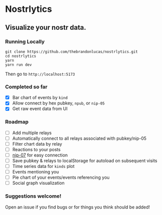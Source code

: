 # Nostrlytics

## Visualize your nostr data.

### Running Locally

```
git clone https://github.com/thebrandonlucas/nostrlytics.git
cd nostrlytics
yarn
yarn run dev
```

Then go to `http://localhost:5173`

### Completed so far

- [x] Bar chart of events by `kind`
- [x] Allow connect by hex pubkey, `npub`, or `nip-05`
- [x] Get raw event data from UI

### Roadmap

- [ ] Add multiple relays
- [ ] Automatically connect to all relays associated with pubkey/nip-05
- [ ] Filter chart data by relay
- [ ] Reactions to your posts
- [ ] [nip-07](https://github.com/nostr-protocol/nips/blob/master/07.md) for easy connection
- [ ] Save pubkey & relays to localStorage for autoload on subsequent visits
- [ ] Time series data for `kinds` plot
- [ ] Events mentioning you
- [ ] Pie chart of your events/events referencing you
- [ ] Social graph visualization

### Suggestions welcome!

Open an issue if you find bugs or for things you think should be added!
